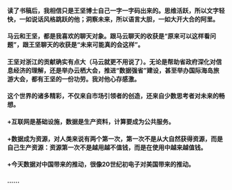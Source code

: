 ####  读了书稿后，我相信只是王坚博士自己一字一字码出来的。思维活跃，所以文字轻快，一如说话风格跳跃的他；洞察未来，所以语言大胆，一如大开大合的阿里。
####  马云和王坚，都是我喜欢的聊天对象。跟马云聊天的收获是“原来可以这样看问题”，跟王坚聊天的收获是“未来可能真的会这样”。
#### 王坚对浙江的贡献确实有点大（马云就更不用说了）。无论是帮助省政府深化对信息经济的理解，还是举办云栖大会，推进“数据强省”建设，甚至举办国际海岛旅游大会，都有王坚的一份功劳。我对他心存感激。
#### 这个世界的诸多精彩，不仅来自市场引领者的创造，还来自少数思考者对未来的畅想。
#### +互联网是基础设施，数据是生产资料，计算要成为公共服务。
#### +数据成为资源，对人类来说有两个第一次，第一次不是从大自然获得资源，而是自己生产资源：资源第一次不是越用越不值钱，而是在使用中越来越值钱。
#### +今天数据对中国带来的推动，很像20世纪初电子对美国带来的推动。
#### ......
